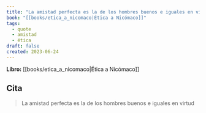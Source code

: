 ```yaml
---
title: "La amistad perfecta es la de los hombres buenos e iguales en virtud"
book: "[[books/etica_a_nicomaco|Ética a Nicómaco]]"
tags:
  - quote
  - amistad
  - ética
draft: false
created: 2023-06-24
---
```


**Libro:** [[books/etica_a_nicomaco|Ética a Nicómaco]]

## Cita
> La amistad perfecta es la de los hombres buenos e iguales en virtud
